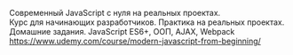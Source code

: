 Современный JavaScript с нуля на реальных проектах.<br>
Курс для начинающих разработчиков. Практика на реальных проектах. Домашние задания. JavaScript ES6+, ООП, AJAX, Webpack<br>
https://www.udemy.com/course/modern-javascript-from-beginning/
